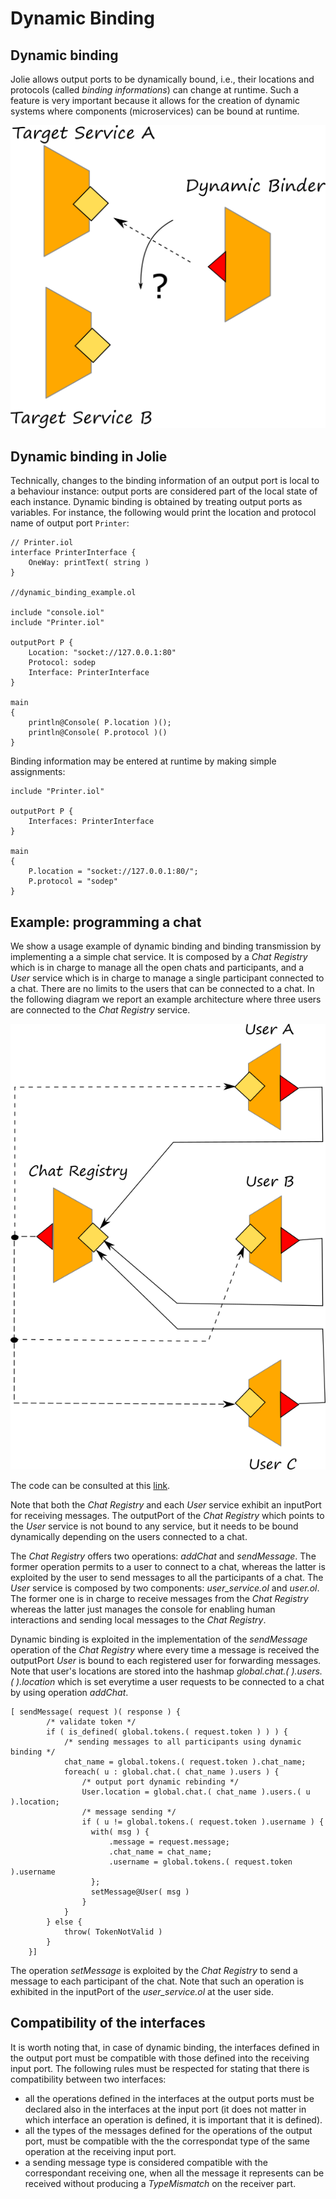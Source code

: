 # Dynamic Binding

## Dynamic binding

Jolie allows output ports to be dynamically bound, i.e., their locations and protocols \(called _binding informations_\) can change at runtime. Such a feature is very important because it allows for the creation of dynamic systems where components \(microservices\) can be bound at runtime.

![](../../.gitbook/assets/dynamicbinding.png)

## Dynamic binding in Jolie

Technically, changes to the binding information of an output port is local to a behaviour instance: output ports are considered part of the local state of each instance. Dynamic binding is obtained by treating output ports as variables. For instance, the following would print the location and protocol name of output port `Printer`:

```jolie
// Printer.iol
interface PrinterInterface {
    OneWay: printText( string )
}

//dynamic_binding_example.ol

include "console.iol"
include "Printer.iol"

outputPort P {
    Location: "socket://127.0.0.1:80"
    Protocol: sodep
    Interface: PrinterInterface
}

main
{
    println@Console( P.location )();
    println@Console( P.protocol )()
}
```

Binding information may be entered at runtime by making simple assignments:

```jolie
include "Printer.iol"

outputPort P {
    Interfaces: PrinterInterface
}

main
{
    P.location = "socket://127.0.0.1:80/";
    P.protocol = "sodep"
}
```

## Example: programming a chat

We show a usage example of dynamic binding and binding transmission by implementing a a simple chat service. It is composed by a _Chat Registry_ which is in charge to manage all the open chats and participants, and a _User_ service which is in charge to manage a single participant connected to a chat. There are no limits to the users that can be connected to a chat. In the following diagram we report an example architecture where three users are connected to the _Chat Registry_ service.

![](../../.gitbook/assets/chat_example.png)

The code can be consulted at this [link](https://github.com/jolie/examples/tree/master/02_basics/8_dynamicbinding).

Note that both the _Chat Registry_ and each _User_ service exhibit an inputPort for receiving messages. The outputPort of the _Chat Registry_ which points to the _User_ service is not bound to any service, but it needs to be bound dynamically depending on the users connected to a chat.

The _Chat Registry_ offers two operations: _addChat_ and _sendMessage_. The former operation permits to a user to connect to a chat, whereas the latter is exploited by the user to send messages to all the participants of a chat. The _User_ service is composed by two components: _user\_service.ol_ and _user.ol_. The former one is in charge to receive messages from the _Chat Registry_ whereas the latter just manages the console for enabling human interactions and sending local messages to the _Chat Registry_.

Dynamic binding is exploited in the implementation of the _sendMessage_ operation of the _Chat Registry_ where every time a message is received the outputPort _User_ is bound to each registered user for forwarding messages. Note that user's locations are stored into the hashmap _global.chat.\(  \).users.\(  \).location_ which is set everytime a user requests to be connected to a chat by using operation _addChat_.

```jolie
[ sendMessage( request )( response ) {
        /* validate token */
        if ( is_defined( global.tokens.( request.token ) ) ) {
            /* sending messages to all participants using dynamic binding */
            chat_name = global.tokens.( request.token ).chat_name;
            foreach( u : global.chat.( chat_name ).users ) {
                /* output port dynamic rebinding */
                User.location = global.chat.( chat_name ).users.( u ).location;
                /* message sending */
                if ( u != global.tokens.( request.token ).username ) {
                  with( msg ) {
                      .message = request.message;
                      .chat_name = chat_name;
                      .username = global.tokens.( request.token ).username
                  };
                  setMessage@User( msg )
                }
            }
        } else {
            throw( TokenNotValid )
        }
    }]
```

The operation _setMessage_ is exploited by the _Chat Registry_ to send a message to each participant of the chat. Note that such an operation is exhibited in the inputPort of the _user\_service.ol_ at the user side.

## Compatibility of the interfaces

It is worth noting that, in case of dynamic binding, the interfaces defined in the output port must be compatible with those defined into the receiving input port. The following rules must be respected for stating that there is compatibility between two interfaces:

* all the operations defined in the interfaces at the output ports must be declared also in the interfaces at the input port \(it does not matter in which interface an operation is defined, it is important that it is defined\).
* all the types of the messages defined for the operations of the output port, must be compatible with the the correspondat type of the same operation at the receiving input port.
* a sending message type is considered compatible with the correspondant receiving one, when all the message it represents can be received without producing a _TypeMismatch_ on the receiver part.

